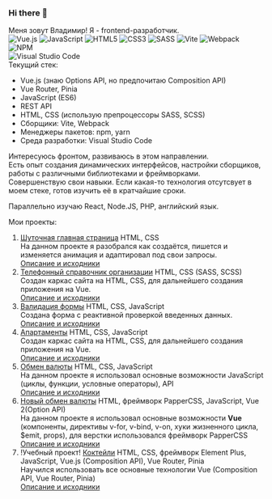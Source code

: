### Hi there 👋

Меня зовут Владимир! Я - frontend-разработчик.  
![Vue.js](https://img.shields.io/badge/vuejs-%2335495e.svg?style=for-the-badge&logo=vuedotjs&logoColor=%234FC08D)
![JavaScript](https://img.shields.io/badge/javascript-%23323330.svg?style=for-the-badge&logo=javascript&logoColor=%23F7DF1E)
![HTML5](https://img.shields.io/badge/html5-%23E34F26.svg?style=for-the-badge&logo=html5&logoColor=white)
![CSS3](https://img.shields.io/badge/css3-%231572B6.svg?style=for-the-badge&logo=css3&logoColor=white)
![SASS](https://img.shields.io/badge/SASS-hotpink.svg?style=for-the-badge&logo=SASS&logoColor=white)
![Vite](https://img.shields.io/badge/vite-%23646CFF.svg?style=for-the-badge&logo=vite&logoColor=white)
![Webpack](https://img.shields.io/badge/webpack-%238DD6F9.svg?style=for-the-badge&logo=webpack&logoColor=black)
![NPM](https://img.shields.io/badge/NPM-%23CB3837.svg?style=for-the-badge&logo=npm&logoColor=white)  
![Visual Studio Code](https://img.shields.io/badge/Visual%20Studio%20Code-0078d7.svg?style=for-the-badge&logo=visual-studio-code&logoColor=white)  
Текущий стек:  
- Vue.js (знаю Options API, но предпочитаю Composition API)
- Vue Router, Pinia
- JavaScript (ES6)
- REST API
- HTML, CSS (использую препроцессоры SASS, SCSS)
- Сборщики: Vite, Webpack
- Менеджеры пакетов: npm, yarn
- Среда разработки: Visual Studio Code

Интересуюсь фронтом, развиваюсь в этом направлении.  
Есть опыт создания динамических интерфейсов, настройки сборщиков, работы с различными библиотеками и фреймворками.  
Совершенствую свои навыки. Если какая-то технология отсутсвует в моем стеке, готов изучить её в кратчайшие сроки.

Параллельно изучаю React, Node.JS, PHP, английский язык.

Мои проекты:  
1. [Шуточная главная страница](https://dunaevvk.github.io/Joke_spravochnik/)  HTML, CSS  
   На данном проекте я разобрался как создаётся, пишется и изменяется анимация и адаптировал под свои запросы.  
   [Описание и исходники](https://github.com/DunaevVK/Joke_spravochnik) 
2. [Телефонный справочник организации](https://dunaevvk.github.io/Spravochnik/) HTML, CSS (SASS, SCSS)  
   Создан каркас сайта на HTML, CSS, для дальнейшего создания приложения на Vue.  
    [Описание и исходники](https://github.com/DunaevVK/Spravochnik)
3. [Валидация формы](https://dunaevvk.github.io/Form_validation/) HTML, CSS, JavaScript  
   Создана форма с реактивной проверкой введенных данных.  
   [Описание и исходники](https://github.com/DunaevVK/Form_validation) 
4. [Апартаменты](https://dunaevvk.github.io/Apartment/) HTML, CSS, JavaScript  
   Создан каркас сайта на HTML, CSS, для дальнейшего создания приложения на Vue.  
    [Описание и исходники](https://github.com/DunaevVK/Apartment) 
5. [Обмен валюты](https://dunaevvk.github.io/Currency_function/) HTML, CSS, JavaScript  
   На данном проекте я использовал основные возможности JavaScript (циклы, функции, условные операторы), API   
     [Описание и исходники](https://github.com/DunaevVK/Currency_function)
6. [Новый обмен валюты](https://dunaevvk.github.io/Currency_Vue_PapperCSS/) HTML, фреймворк PapperCSS, JavaScript, Vue 2(Option API)  
   На данном проекте я использовал основные возможности **Vue** (компоненты, директивы v-for, v-bind, v-on, хуки жизненного цикла, $emit, props), для верстки использовался фреймворк PapperCSS  
  [Описание и исходники](https://github.com/DunaevVK/Currency_Vue_PapperCSS) 
7. !Учебный проект! [Коктейли](https://dunaevvk.github.io/cocktails/) HTML, CSS, фреймворк Element Plus, JavaScript, Vue.js (Composition API), Vue Router, Pinia  
   Научился использовать все основные технологии Vue (Composition API, Vue Router, Pinia)  
  [Описание и исходники](https://github.com/DunaevVK/cocktails)
